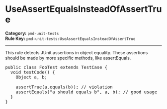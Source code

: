 
# UseAssertEqualsInsteadOfAssertTrue
**Category:** `pmd-unit-tests`<br/>
**Rule Key:** `pmd-unit-tests:UseAssertEqualsInsteadOfAssertTrue`<br/>


-----

This rule detects JUnit assertions in object equality. These assertions should be made by more specific methods, like assertEquals.
<pre>
public class FooTest extends TestCase {
  void testCode() {
    Object a, b;

    assertTrue(a.equals(b)); // violation
    assertEquals("a should equals b", a, b); // good usage
  }
}</pre>

